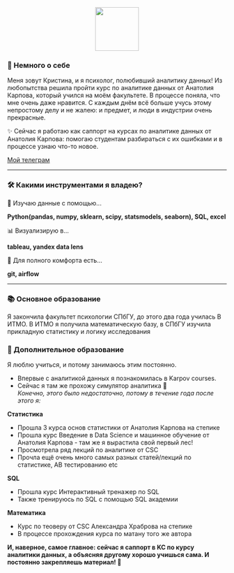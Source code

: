 <div id="header" align="center">
  <img src="https://media.giphy.com/media/5PDOmkYeA8rdK/giphy.gif" width="100"/>
</div>

<div id="about" >
  
### :sauropod: Немного о себе
  Меня зовут Кристина, и я психолог, полюбивший аналитику данных! Из любопытства решила пройти курс по аналитике данных от Анатолия Карпова, который учился на моём факультете. В процессе поняла, что мне очень даже нравится. С каждым днём всё больше учусь этому непростому делу и не жалею: и предмет, и люди в индустрии очень прекрасные.
  
  :sparkles: Сейчас я работаю как саппорт на курсах по аналитике данных от Анатолия Карпова: помогаю студентам разбираться с их ошибками и в процессе узнаю что-то новое.
  
  <a href = "https://t.me/JohanLiebert2"> Мой телеграм </a>
</div>


<div id="skills">

  --- 
### :hammer_and_wrench: Какими инструментами я владею?
   :telescope: Изучаю данные с помощью...
  
  <b> Python(pandas, numpy, sklearn, scipy,  statsmodels, seaborn), SQL, excel </b>
  
   :bar_chart: Визуализирую в...
  
  <b> tableau, yandex data lens </b>
  
   :saxophone: Для полного комфорта есть...
  
  <b> git, airflow </b>
  
  ---
### :books: Основное образование
  Я закончила факультет психологии СПбГУ, до этого два года училась В ИТМО. В ИТМО я получила математическую базу, в СПбГУ изучила прикладную статистику и логику исследования
  
### :scroll: Дополнительное образование
  Я люблю учиться, и потому занимаюсь этим постоянно. 
  - Впервые с аналитикой данных я познакомилась в Karpov courses.  
  - Сейчас я там же прохожу симулятор аналитика :hatching_chick:   
  <i>Конечно, этого было недостаточно, потому в течение года после этого я: </i>
  
  
  <b> Статистика </b>
  - Прошла 3 курса основ статистики от Анатолия Карпова на степике
  - Прошла курс Введение в Data Science и машинное обучение от Анатолия Карпова - там же я вырастила свой первый лес!
  - Просмотрела ряд лекций по аналитике от CSC
  - Прочла ещё очень много самых разных статей/лекций по статистике, AB тестированию etc
  
   <b> SQL </b>
  - Прошла курс Интерактивный тренажер по SQL
  - Также тренируюсь по SQL с помощью SQL академии

   <b> Математика </b>
  - Курс по теоверу от CSC Александра Храброва на степике
  - В процессе прохождения курса по матану того же автора

 <b> И, наверное, самое главное: сейчас я саппорт в KC по курсу аналитики данных, а объясняя другому хорошо учишься сама. И постоянно закрепляешь материал! :mage: </b>
  
</div>



<!--
**KristinaBataeva/KristinaBataeva** is a ✨ _special_ ✨ repository because its `README.md` (this file) appears on your GitHub profile.

Here are some ideas to get you started:

- 🔭 I’m currently working on ...
- 🌱 I’m currently learning ...
- 👯 I’m looking to collaborate on ...
- 🤔 I’m looking for help with ...
- 💬 Ask me about ...
- 📫 How to reach me: ...
- 😄 Pronouns: ...
- ⚡ Fun fact: ...
-->
